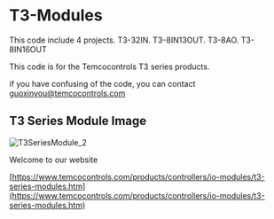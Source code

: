 T3-Modules
==========

This code include 4 projects. T3-32IN.  T3-8IN13OUT. T3-8AO. T3-8IN16OUT

This code is for the Temcocontrols T3 series products.

if you have confusing of the code,  you can contact guoxinyou@temcocontrols.com

## T3 Series Module Image

![T3SeriesModule_2](https://github.com/temco-sophie/T3-Modules/blob/master/Image/T3SeriesModule_2.jpg)

Welcome to our website

[https://www.temcocontrols.com/products/controllers/io-modules/t3-series-modules.htm](https://www.temcocontrols.com/products/controllers/io-modules/t3-series-modules.htm)
